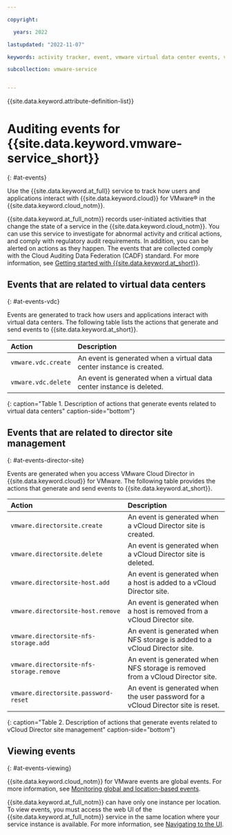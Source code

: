 ```yaml
---

copyright:

  years: 2022

lastupdated: "2022-11-07"

keywords: activity tracker, event, vmware virtual data center events, vmware site management events, view events

subcollection: vmware-service


---
```


{{site.data.keyword.attribute-definition-list}}

# Auditing events for {{site.data.keyword.vmware-service_short}}
{: #at-events}

Use the {{site.data.keyword.at_full}} service to track how users and applications interact with {{site.data.keyword.cloud}} for VMware® in the {{site.data.keyword.cloud_notm}}.

{{site.data.keyword.at_full_notm}} records user-initiated activities that change the state of a service in the {{site.data.keyword.cloud_notm}}. You can use this service to investigate for abnormal activity and critical actions, and comply with regulatory audit requirements. In addition, you can be alerted on actions as they happen. The events that are collected comply with the Cloud Auditing Data Federation (CADF) standard. For more information, see [Getting started with {{site.data.keyword.at_short}}](/docs/activity-tracker?topic=activity-tracker-getting-started).

## Events that are related to virtual data centers
{: #at-events-vdc}

Events are generated to track how users and applications interact with virtual data centers. The following table lists the actions that generate and send events to {{site.data.keyword.at_short}}.

| Action | Description |
|:------ |:----------- |
| `vmware.vdc.create` | An event is generated when a virtual data center instance is created. |
| `vmware.vdc.delete` | An event is generated when a virtual data center instance is deleted. |
{: caption="Table 1. Description of actions that generate events related to virtual data centers" caption-side="bottom"}

## Events that are related to director site management
{: #at-events-director-site}

Events are generated when you access VMware Cloud Director in {{site.data.keyword.cloud}} for VMware. The following table provides the actions that generate and send events to {{site.data.keyword.at_short}}.

| Action | Description |
|:------ |:----------- |
| `vmware.directorsite.create` | An event is generated when a vCloud Director site is created. |
| `vmware.directorsite.delete` | An event is generated when a vCloud Director site is deleted. |
| `vmware.directorsite-host.add` | An event is generated when a host is added to a vCloud Director site. |
| `vmware.directorsite-host.remove` | An event is generated when a host is removed from a vCloud Director site. |
| `vmware.directorsite-nfs-storage.add` | An event is generated when NFS storage is added to a vCloud Director site. |
| `vmware.directorsite-nfs-storage.remove` | An event is generated when NFS storage is removed from a vCloud Director site. |
| `vmware.directorsite.password-reset` | An event is generated when the user password for a vCloud Director site is reset. |
{: caption="Table 2. Description of actions that generate events related to vCloud Director site management" caption-side="bottom"}

## Viewing events
{: #at-events-viewing}

{{site.data.keyword.cloud_notm}} for VMware events are global events. For more information, see [Monitoring global and location-based events](/docs/activity-tracker?topic=activity-tracker-monitor_events#mon_def_event_type).

{{site.data.keyword.at_full_notm}} can have only one instance per location. To view events, you must access the web UI of the {{site.data.keyword.at_full_notm}} service in the same location where your service instance is available. For more information, see [Navigating to the UI](/docs/activity-tracker?topic=activity-tracker-launch#launch).
